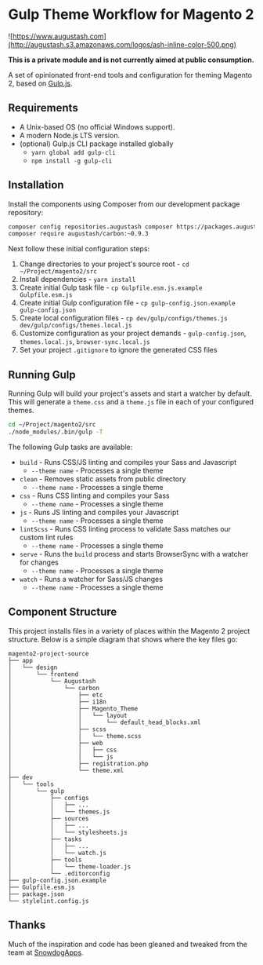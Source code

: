 # Gulp Theme Workflow for Magento 2

![https://www.augustash.com](http://augustash.s3.amazonaws.com/logos/ash-inline-color-500.png)

**This is a private module and is not currently aimed at public consumption.**

A set of opinionated front-end tools and configuration for theming Magento 2, based on [Gulp.js](https://gulpjs.com/).

## Requirements

* A Unix-based OS (no official Windows support).
* A modern Node.js LTS version.
* (optional) Gulp.js CLI package installed globally
    * `yarn global add gulp-cli`
    * `npm install -g gulp-cli`

## Installation

Install the components using Composer from our development package repository:

```bash
composer config repositories.augustash composer https://packages.augustash.com/repo/private
composer require augustash/carbon:~0.9.3
```

Next follow these initial configuration steps:

1. Change directories to your project's source root - `cd ~/Project/magento2/src`
2. Install dependencies - `yarn install`
3. Create initial Gulp task file - `cp Gulpfile.esm.js.example Gulpfile.esm.js`
4. Create initial Gulp configuration file - `cp gulp-config.json.example gulp-config.json`
5. Create local configuration files - `cp dev/gulp/configs/themes.js dev/gulp/configs/themes.local.js`
6. Customize configuration as your project demands - `gulp-config.json`, `themes.local.js`, `browser-sync.local.js`
7. Set your project `.gitignore` to ignore the generated CSS files

## Running Gulp

Running Gulp will build your project's assets and start a watcher by default. This will generate a `theme.css` and a `theme.js` file in each of your configured themes.

```bash
cd ~/Project/magento2/src
./node_modules/.bin/gulp -T
```

The following Gulp tasks are available:

* `build` - Runs CSS/JS linting and compiles your Sass and Javascript
    * `--theme name` - Processes a single theme
* `clean` - Removes static assets from public directory
    * `--theme name` - Processes a single theme
* `css` - Runs CSS linting and compiles your Sass
    * `--theme name` - Processes a single theme
* `js` - Runs JS linting and compiles your Javascript
    * `--theme name` - Processes a single theme
* `lintScss` - Runs CSS linting process to validate Sass matches our custom lint rules
    * `--theme name` - Processes a single theme
* `serve` - Runs the `build` process and starts BrowserSync with a watcher for changes
    * `--theme name` - Processes a single theme
* `watch` - Runs a watcher for Sass/JS changes
    * `--theme name` - Processes a single theme

## Component Structure

This project installs files in a variety of places within the Magento 2 project structure. Below is a simple diagram that shows where the key files go:

```text
magento2-project-source
├── app
│   └── design
│       └── frontend
│           └── Augustash
│               └── carbon
│                   ├── etc
│                   ├── i18n
│                   ├── Magento_Theme
│                   │   └── layout
│                   │       └── default_head_blocks.xml
│                   ├── scss
│                   │   └── theme.scss
│                   ├── web
│                   │   ├── css
│                   │   └── js
│                   ├── registration.php
│                   └── theme.xml
├── dev
│   └── tools
│       └── gulp
│           ├── configs
│           │   ├── ...
│           │   └── themes.js
│           ├── sources
│           │   ├── ...
│           │   └── stylesheets.js
│           ├── tasks
│           │   ├── ...
│           │   └── watch.js
│           ├── tools
│           │   └── theme-loader.js
│           └── .editorconfig
├── gulp-config.json.example
├── Gulpfile.esm.js
├── package.json
└── stylelint.config.js
```

## Thanks

Much of the inspiration and code has been gleaned and tweaked from the team at [SnowdogApps](https://github.com/SnowdogApps/magento2-frontools).
